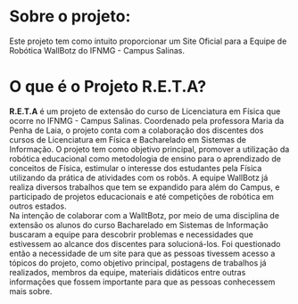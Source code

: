 # Sobre o projeto:

Este projeto tem como intuito proporcionar um Site Oficial para a Equipe de Robótica WallBotz do IFNMG - Campus Salinas.

# O que é o Projeto R.E.T.A? 

**R.E.T.A** é um projeto de extensão do curso de Licenciatura em Física que ocorre no IFNMG - Campus Salinas. Coordenado pela professora Maria da Penha de Laia, o projeto conta com a colaboração dos discentes dos cursos de Licenciatura em Física e Bacharelado em Sistemas de Informação. O projeto tem como objetivo principal, promover a utilização da robótica educacional como metodologia de ensino para o aprendizado de conceitos de Física, estimular o interesse dos estudantes pela Física utilizando da prática de atividades com os robôs. A equipe WallBotz já realiza diversos trabalhos que tem se expandido para além do Campus, e participado de projetos educacionais e até competições de robótica em outros estados.  
Na intenção de colaborar com a WalltBotz, por meio de uma disciplina de extensão os alunos do curso Bacharelado em Sistemas de Informação buscaram a equipe para descobrir problemas e necessidades que estivessem ao alcance dos discentes para solucioná-los. Foi questionado então a necessidade de um site para que as pessoas tivessem acesso a tópicos do projeto, como objetivo principal, postagens de trabalhos já realizados, membros da equipe, materiais didáticos entre outras informações que fossem importante para que as pessoas conhecessem mais sobre.
